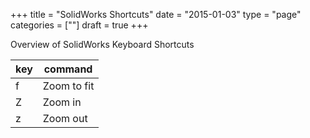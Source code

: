 +++
title = "SolidWorks Shortcuts"
date  = "2015-01-03"
type = "page"
categories = [""]
draft = true
+++

Overview of SolidWorks Keyboard Shortcuts

| key      | command |
|----------|---------|
| f        | Zoom to fit |
| Z        | Zoom in |
| z        | Zoom out |
